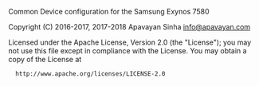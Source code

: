 Common Device configuration for the Samsung Exynos 7580

Copyright (C) 2016-2017, 2017-2018 Apavayan Sinha <info@apavayan.com>

 Licensed under the Apache License, Version 2.0 (the "License");
 you may not use this file except in compliance with the License.
 You may obtain a copy of the License at

      http://www.apache.org/licenses/LICENSE-2.0
